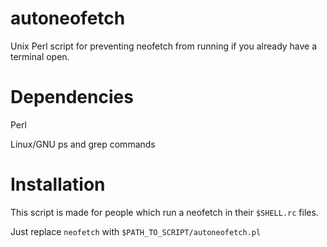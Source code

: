 # autoneofetch
Unix Perl script for preventing neofetch from running if you already have a terminal open.

# Dependencies

Perl

Linux/GNU ps and grep commands

# Installation

This script is made for people which run a neofetch in their `$SHELL.rc` files.

Just replace `neofetch` with `$PATH_TO_SCRIPT/autoneofetch.pl`
